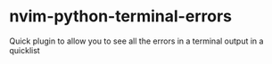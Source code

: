 # nvim-python-terminal-errors
Quick plugin to allow you to see all the errors in a terminal output in a quicklist
